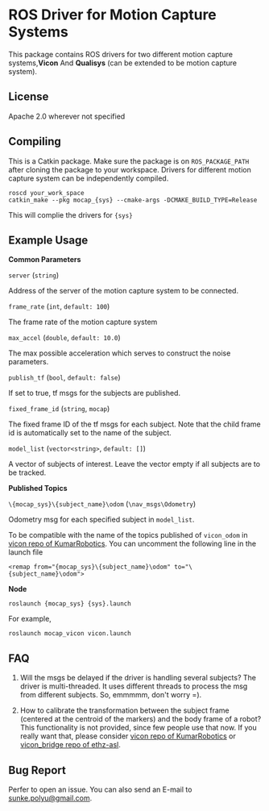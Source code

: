 # ROS Driver for Motion Capture Systems
This package contains ROS drivers for two different motion capture systems,**Vicon** And **Qualisys** (can be extended to be motion capture system).

## License
Apache 2.0 wherever not specified

## Compiling
This is a Catkin package. Make sure the package is on `ROS_PACKAGE_PATH` after cloning the package to your workspace. Drivers for different motion capture system can be independently compiled.

```
roscd your_work_space
catkin_make --pkg mocap_{sys} --cmake-args -DCMAKE_BUILD_TYPE=Release
```

This will complie the drivers for `{sys}`

## Example Usage

**Common Parameters**

`server` (`string`)

Address of the server of the motion capture system to be connected.

`frame_rate` (`int`, `default: 100`)

The frame rate of the motion capture system

`max_accel` (`double`, `default: 10.0`)

The max possible acceleration which serves to construct the noise parameters.

`publish_tf` (`bool`, `default: false`)

If set to true, tf msgs for the subjects are published.

`fixed_frame_id` (`string`, `mocap`)

The fixed frame ID of the tf msgs for each subject. Note that the child frame id is automatically set to the name of the subject.

`model_list` (`vector<string>`, `default: []`)

A vector of subjects of interest. Leave the vector empty if all subjects are to be tracked.

**Published Topics**

`\{mocap_sys}\{subject_name}\odom` (`\nav_msgs\Odometry`)

Odometry msg for each specified subject in `model_list`.

To be compatible with the name of the topics published of `vicon_odom` in [vicon repo of KumarRobotics](https://github.com/KumarRobotics/vicon). You can uncomment the following line in the launch file

`<remap from="{mocap_sys}\{subject_name}\odom" to="\{subject_name}\odom">`

**Node**

`roslaunch {mocap_sys} {sys}.launch`

For example,

`roslaunch mocap_vicon vicon.launch`

## FAQ

1. Will the msgs be delayed if the driver is handling several subjects? The driver is multi-threaded. It uses different threads to process the msg from different subjects. So, emmmmm, don't worry =).

2. How to calibrate the transformation between the subject frame (centered at the centroid of the markers) and the body frame of a robot? This functionality is not provided, since few people use that now. If you really want that, please consider [vicon repo of KumarRobotics](https://github.com/KumarRobotics/vicon) or [vicon_bridge repo of ethz-asl](https://github.com/ethz-asl/vicon_bridge).

## Bug Report

Perfer to open an issue. You can also send an E-mail to sunke.polyu@gmail.com.
